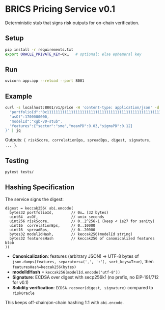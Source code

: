 # BRICS Pricing Service v0.1

Deterministic stub that signs risk outputs for on-chain verification.

## Setup

```bash
pip install -r requirements.txt
export ORACLE_PRIVATE_KEY=0x…   # optional; else ephemeral key
```

## Run

```bash
uvicorn app:app --reload --port 8001
```

## Example

```bash
curl -s localhost:8001/v1/price -H 'content-type: application/json' -d '{
  "portfolioId":"0x1111111111111111111111111111111111111111111111111111111111111111",
  "asOf":1700000000,
  "modelId":"xgb-v0-stub",
  "features":{"sector":"sme","meanPD":0.03,"sigmaPD":0.12}
}' | jq
```

Outputs: `{ riskScore, correlationBps, spreadBps, digest, signature, ... }`.

## Testing

```bash
pytest tests/
```

## Hashing Specification

The service signs the digest:

```
digest = keccak256( abi.encode(
  bytes32 portfolioId,        // 0x… (32 bytes)
  uint64  asOf,               // unix seconds
  uint256 riskScore,          // 0..2^256-1 (keep < 1e27 for sanity)
  uint16  correlationBps,     // 0..10000
  uint16  spreadBps,          // 0..20000
  bytes32 modelIdHash,        // keccak256(modelId string)
  bytes32 featuresHash        // keccak256 of canonicalized features blob
))
```

- **Canonicalization**: features (arbitrary JSON) → UTF-8 bytes of `json.dumps(features, separators=(',', ':'), sort_keys=True)`, then `featuresHash=keccak256(bytes)`
- **modelIdHash** = `keccak256(modelId.encode('utf-8'))`
- **Signature**: ECDSA over digest with secp256k1 (no prefix, no EIP-191/712 for v0.1)
- **Solidity verification**: `ECDSA.recover(digest, signature)` compared to `riskOracle`

This keeps off-chain/on-chain hashing 1:1 with `abi.encode`.
